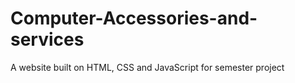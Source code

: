 # Computer-Accessories-and-services

A website built on HTML, CSS and JavaScript for semester project
